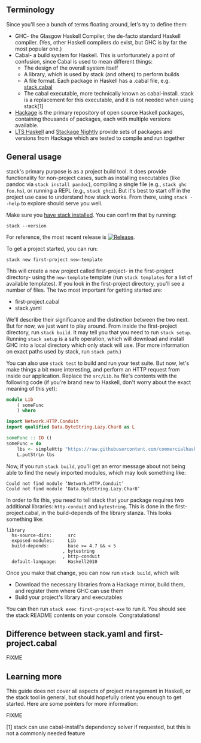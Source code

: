 ## Terminology

Since you'll see a bunch of terms floating around, let's try to define them:

* GHC- the Glasgow Haskell Compiler, the de-facto standard Haskell compiler. (Yes, other Haskell compilers do exist, but GHC is by far the most popular one.)
* Cabal- a build system for Haskell. This is unfortunately a point of confusion, since Cabal is used to mean different things:
    * The design of the overall system itself
    * A library, which is used by stack (and others) to perform builds
    * A file format. Each package in Haskell has a .cabal file, e.g. [stack.cabal](https://github.com/commercialhaskell/stack/blob/master/stack.cabal)
    * The cabal executable, more technically known as cabal-install. stack is a replacement for this executable, and it is not needed when using stack[1]
* [Hackage](http://hackage.haskell.org/packages/) is the primary repository of open source Haskell packages, containing thousands of packages, each with multiple versions available.
* [LTS Haskell](https://github.com/fpco/lts-haskell#readme) and [Stackage Nightly](https://github.com/fpco/stackage#readme) provide sets of packages and versions from Hackage which are tested to compile and run together

## General usage

stack's primary purpose is as a project build tool. It does provide functionality for non-project cases, such as installing executables (like pandoc via `stack install pandoc`), compiling a single file (e.g., `stack ghc foo.hs`), or running a REPL (e.g., `stack ghci`). But it's best to start off in the project use case to understand how stack works. From there, using `stack --help` to explore should serve you well.

Make sure you [have stack installed](https://github.com/commercialhaskell/stack/wiki/Downloads). You can confirm that by running:

    stack --version

For reference, the most recent release is [![Release](https://img.shields.io/github/release/commercialhaskell/stack.svg)](https://github.com/commercialhaskell/stack/releases).

To get a project started, you can run:

    stack new first-project new-template

This will create a new project called first-project- in the first-project directory- using the `new-template` template (run `stack templates` for a list of available templates). If you look in the first-project directory, you'll see a number of files. The two most important for getting started are:

* first-project.cabal
* stack.yaml

We'll describe their significance and the distinction between the two next. But for now, we just want to play around. From inside the first-project directory, run `stack build`. It may tell you that you need to run `stack setup`. Running `stack setup` is a safe operation, which will download and install GHC into a local directory which only stack will use. (For more information on exact paths used by stack, run `stack path`.)

You can also use `stack test` to build and run your test suite. But now, let's make things a bit more interesting, and perform an HTTP request from inside our application. Replace the `src/Lib.hs` file's contents with the following code (if you're brand new to Haskell, don't worry about the exact meaning of this yet):

```haskell
module Lib
    ( someFunc
    ) where

import Network.HTTP.Conduit
import qualified Data.ByteString.Lazy.Char8 as L

someFunc :: IO ()
someFunc = do
    lbs <- simpleHttp "https://raw.githubusercontent.com/commercialhaskell/stack/master/README.md"
    L.putStrLn lbs
```

Now, if you run `stack build`, you'll get an error message about not being able to find the newly imported modules, which may look something like:

    Could not find module ‘Network.HTTP.Conduit’
    Could not find module ‘Data.ByteString.Lazy.Char8’

In order to fix this, you need to tell stack that your package requires two additional libraries: `http-conduit` and `bytestring`. This is done in the first-project.cabal, in the build-depends of the library stanza. This looks something like:

```
library
  hs-source-dirs:      src
  exposed-modules:     Lib
  build-depends:       base >= 4.7 && < 5
                     , bytestring
                     , http-conduit
  default-language:    Haskell2010
```

Once you make that change, you can now run `stack build`, which will:

* Download the necessary libraries from a Hackage mirror, build them, and register them where GHC can use them
* Build your project's library and executables

You can then run `stack exec first-project-exe` to run it. You should see the stack README contents on your console. Congratulations!

## Difference between stack.yaml and first-project.cabal

FIXME

## Learning more

This guide does not cover all aspects of project management in Haskell, or the stack tool in general, but should hopefully orient you enough to get started. Here are some pointers for more information:

FIXME

[1] stack can use cabal-install's dependency solver if requested, but this is not a commonly needed feature
